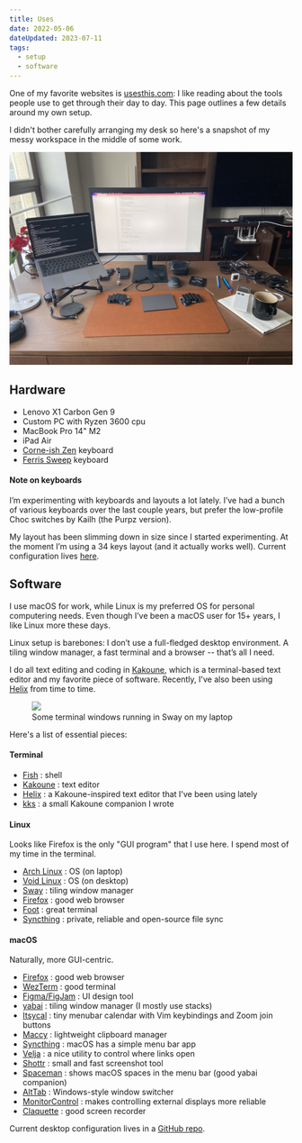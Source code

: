 ```yaml
---
title: Uses
date: 2022-05-06
dateUpdated: 2023-07-11
tags:
  - setup
  - software
---
```


One of my favorite websites is [usesthis.com](https://usesthis.com/): I like
reading about the tools people use to get through their day to day. This page
outlines a few details around my own setup.

I didn't bother carefully arranging my desk so here's a snapshot of my messy
workspace in the middle of some work.

![desk](img/desk.jpg)

## Hardware

- Lenovo X1 Carbon Gen 9
- Custom PC with Ryzen 3600 cpu
- MacBook Pro 14" M2
- iPad Air
- [Corne-ish Zen][corneish] keyboard
- [Ferris Sweep][sweep] keyboard

[corneish]: https://lowprokb.ca/products/corne-ish-zen-2
[sweep]: https://github.com/davidphilipbarr/Sweep

#### Note on keyboards

I’m experimenting with keyboards and layouts a lot lately. I’ve had a bunch of
various keyboards over the last couple years, but prefer the low-profile Choc
switches by Kailh (the Purpz version).

My layout has been slimming down in size since I started experimenting. At the
moment I’m using a 34 keys layout (and it actually works well). Current
configuration lives [here](https://github.com/kkga/zmk-config).

## Software

I use macOS for work, while Linux is my preferred OS for personal computering
needs. Even though I’ve been a macOS user for 15+ years, I like Linux more these
days.

Linux setup is barebones: I don’t use a full-fledged desktop environment. A
tiling window manager, a fast terminal and a browser -- that’s all I need.

I do all text editing and coding in [Kakoune](https://kakoune.org/), which is a
terminal-based text editor and my favorite piece of software. Recently, I've
also been using [Helix](https://github.com/helix-editor/helix) from time to
time.

<figure class="full-bleed">
  <img src="https://raw.githubusercontent.com/kkga/config/master/.local/share/desktop.png" />
  <figcaption>Some terminal windows running in Sway on my laptop</figcaption>
</figure>

Here's a list of essential pieces:

#### Terminal

- [Fish](https://fishshell.com/) : shell
- [Kakoune](https://kakoune.org/) : text editor
- [Helix](https://github.com/helix-editor/helix) : a Kakoune-inspired text
  editor that I've been using lately
- [kks](projects/kks.md) : a small Kakoune companion I wrote

#### Linux

Looks like Firefox is the only "GUI program" that I use here. I spend most of my
time in the terminal.

- [Arch Linux](https://archlinux.org/) : OS (on laptop)
- [Void Linux](https://voidlinux.org/) : OS (on desktop)
- [Sway](https://swaywm.org/) : tiling window manager
- [Firefox](https://firefox.com/) : good web browser
- [Foot](https://codeberg.org/dnkl/foot) : great terminal
- [Syncthing](https://syncthing.net/) : private, reliable and open-source file
  sync

#### macOS

Naturally, more GUI-centric.

- [Firefox](https://www.mozilla.org/en-US/firefox/new/) : good web browser
- [WezTerm](https://wezfurlong.org/wezterm/) : good terminal
- [Figma/FigJam](https://figma.com/) : UI design tool
- [yabai](https://github.com/koekeishiya/yabai) : tiling window manager (I
  mostly use stacks)
- [Itsycal](https://www.mowglii.com/itsycal/) : tiny menubar calendar with Vim
  keybindings and Zoom join buttons
- [Maccy](https://maccy.app/) : lightweight clipboard manager
- [Syncthing](https://syncthing.net/) : macOS has a simple menu bar app
- [Velja](https://sindresorhus.com/velja) : a nice utility to control where
  links open
- [Shottr](https://shottr.cc/) : small and fast screenshot tool
- [Spaceman](https://github.com/Jaysce/Spaceman) : shows macOS spaces in the
  menu bar (good yabai companion)
- [AltTab](https://github.com/lwouis/alt-tab-macos) : Windows-style window
  switcher
- [MonitorControl](https://github.com/MonitorControl/MonitorControl) : makes
  controlling external displays more reliable
- [Claquette](https://www.peakstep.com/claquette/) : good screen recorder

Current desktop configuration lives in a
[GitHub repo](https://github.com/kkga/config).
